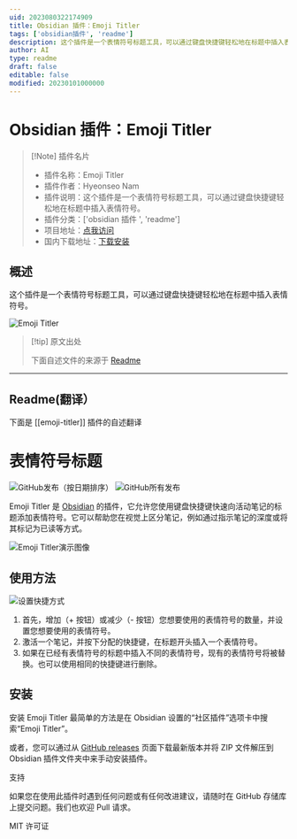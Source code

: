 ```yaml
---
uid: 2023080322174909
title: Obsidian 插件：Emoji Titler
tags: ['obsidian插件', 'readme']
description: 这个插件是一个表情符号标题工具，可以通过键盘快捷键轻松地在标题中插入表情符号。
author: AI
type: readme
draft: false
editable: false
modified: 20230101000000
---
```


# Obsidian 插件：Emoji Titler

> [!Note] 插件名片
> - 插件名称：Emoji Titler
> - 插件作者：Hyeonseo Nam
> - 插件说明：这个插件是一个表情符号标题工具，可以通过键盘快捷键轻松地在标题中插入表情符号。
> - 插件分类：['obsidian 插件 ', 'readme']
> - 项目地址：[点我访问](https://github.com/HyeonseoNam/obsidian-emoji-titler)
> - 国内下载地址：[下载安装](https://pkmer.cn/products/plugin/pluginMarket/?emoji-titler)

## 概述

这个插件是一个表情符号标题工具，可以通过键盘快捷键轻松地在标题中插入表情符号。

![Emoji Titler](https://cdn.pkmer.cn/covers/emoji-titler_new.gif!pkmer)

> [!tip] 原文出处
>
>下面自述文件的来源于 [Readme](https://ghproxy.net/https://raw.githubusercontent.com/HyeonseoNam/obsidian-emoji-titler/main/README.md)

---

## Readme(翻译）

下面是 [[emoji-titler]] 插件的自述翻译

# 表情符号标题

![GitHub发布（按日期排序）](https://img.shields.io/github/v/release/hyeonseonam/obsidian-emoji-titler?style=for-the-badge) ![GitHub所有发布](https://img.shields.io/github/downloads/hyeonseonam/obsidian-emoji-titler/total?style=for-the-badge)

Emoji Titler 是 [Obsidian](https://obsidian.md/) 的插件，它允许您使用键盘快捷键快速向活动笔记的标题添加表情符号。它可以帮助您在视觉上区分笔记，例如通过指示笔记的深度或将其标记为已读等方式。

![Emoji Titler演示图像](img/demo.gif)

## 使用方法

![设置快捷方式](img/setting_shortcuts.gif)

1. 首先，增加（+ 按钮）或减少（- 按钮）您想要使用的表情符号的数量，并设置您想要使用的表情符号。
2. 激活一个笔记，并按下分配的快捷键，在标题开头插入一个表情符号。
3. 如果在已经有表情符号的标题中插入不同的表情符号，现有的表情符号将被替换。也可以使用相同的快捷键进行删除。

## 安装

安装 Emoji Titler 最简单的方法是在 Obsidian 设置的“社区插件”选项卡中搜索“Emoji Titler”。

或者，您可以通过从 [GitHub releases](https://github.com/hyeonseonam/obsidian-emoji-titler/releases) 页面下载最新版本并将 ZIP 文件解压到 Obsidian 插件文件夹中来手动安装插件。

支持

如果您在使用此插件时遇到任何问题或有任何改进建议，请随时在 GitHub 存储库上提交问题。我们也欢迎 Pull 请求。

MIT 许可证
